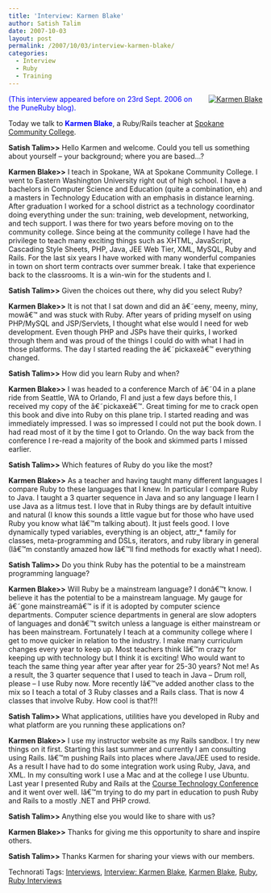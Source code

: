 ```yaml
---
title: 'Interview: Karmen Blake'
author: Satish Talim
date: 2007-10-03
layout: post
permalink: /2007/10/03/interview-karmen-blake/
categories:
  - Interview
  - Ruby
  - Training
---
```

<div style="float: right; margin-left: 10px; margin-bottom: 10px;">
  <a href="http://rubylearning.com/images/karmen.jpg" title="Karmen Blake"><img src="http://rubylearning.com/images/karmen.jpg" alt="Karmen Blake" /></a>
</div>

<div>
  <p>
    <span style="color:blue;">(This interview appeared before on 23rd Sept. 2006 on the PuneRuby blog).</span>
  </p>
  
  <p>
    Today we talk to <strong><span style="color:blue;">Karmen Blake</span></strong>, a Ruby/Rails teacher at <a href="http://webdev.scc.spokane.edu:3000/2007/10/2/cis-282">Spokane Community College</a>.
  </p>
  
  <p>
    <strong>Satish Talim>></strong> Hello Karmen and welcome. Could you tell us something about yourself &#8211; your background; where you are based&#8230;?
  </p>
  
  <p>
    <strong>Karmen Blake>></strong> I teach in Spokane, WA at Spokane Community College. I went to Eastern Washington University right out of high school. I have a bachelors in Computer Science and Education (quite a combination, eh) and a masters in Technology Education with an emphasis in distance learning. After graduation I worked for a school district as a technology coordinator doing everything under the sun: training, web development, networking, and tech support. I was there for two years before moving on to the community college. Since being at the community college I have had the privilege to teach many exciting things such as XHTML, JavaScript, Cascading Style Sheets, PHP, Java, JEE Web Tier, XML, MySQL, Ruby and Rails. For the last six years I have worked with many wonderful companies in town on short term contracts over summer break. I take that experience back to the classrooms. It is a win-win for the students and I.
  </p>
  
  <p>
    <strong>Satish Talim>></strong> Given the choices out there, why did you select Ruby?
  </p>
  
  <p>
    <strong>Karmen Blake>></strong> It is not that I sat down and did an â€˜eeny, meeny, miny, mowâ€™ and was stuck with Ruby. After years of priding myself on using PHP/MySQL and JSP/Servlets, I thought what else would I need for web development. Even though PHP and JSPs have their quirks, I worked through them and was proud of the things I could do with what I had in those platforms. The day I started reading the â€˜pickaxeâ€™ everything changed.
  </p>
  
  <p>
    <strong>Satish Talim>></strong> How did you learn Ruby and when?
  </p>
  
  <p>
    <strong>Karmen Blake>></strong> I was headed to a conference March of â€˜04 in a plane ride from Seattle, WA to Orlando, Fl and just a few days before this, I received my copy of the â€˜pickaxeâ€™. Great timing for me to crack open this book and dive into Ruby on this plane trip. I started reading and was immediately impressed. I was so impressed I could not put the book down. I had read most of it by the time I got to Orlando. On the way back from the conference I re-read a majority of the book and skimmed parts I missed earlier.
  </p>
  
  <p>
    <strong>Satish Talim>></strong> Which features of Ruby do you like the most?
  </p>
  
  <p>
    <strong>Karmen Blake>></strong> As a teacher and having taught many different languages I compare Ruby to these languages that I knew. In particular I compare Ruby to Java. I taught a 3 quarter sequence in Java and so any language I learn I use Java as a litmus test. I love that in Ruby things are by default intuitive and natural (I know this sounds a little vague but for those who have used Ruby you know what Iâ€™m talking about). It just feels good. I love dynamically typed variables, everything is an object, attr_* family for classes, meta-programming and DSLs, iterators, and ruby library in general (Iâ€™m constantly amazed how Iâ€™ll find methods for exactly what I need).
  </p>
  
  <p>
    <strong>Satish Talim>></strong> Do you think Ruby has the potential to be a mainstream programming language?
  </p>
  
  <p>
    <strong>Karmen Blake>></strong> Will Ruby be a mainstream language? I donâ€™t know. I believe it has the potential to be a mainstream language. My gauge for â€˜gone mainstreamâ€™ is if it is adopted by computer science departments. Computer science departments in general are slow adopters of languages and donâ€™t switch unless a language is either mainstream or has been mainstream. Fortunately I teach at a community college where I get to move quicker in relation to the industry. I make many curriculum changes every year to keep up. Most teachers think Iâ€™m crazy for keeping up with technology but I think it is exciting! Who would want to teach the same thing year after year after year for 25-30 years? Not me! As a result, the 3 quarter sequence that I used to teach in Java &#8211; Drum roll, please &#8211; I use Ruby now. More recently Iâ€™ve added another class to the mix so I teach a total of 3 Ruby classes and a Rails class. That is now 4 classes that involve Ruby. How cool is that?!!
  </p>
  
  <p>
    <strong>Satish Talim>></strong> What applications, utilities have you developed in Ruby and what platform are you running these applications on?
  </p>
  
  <p>
    <strong>Karmen Blake>></strong> I use my instructor website as my Rails sandbox. I try new things on it first. Starting this last summer and currently I am consulting using Rails. Iâ€™m pushing Rails into places where Java/JEE used to reside. As a result I have had to do some integration work using Ruby, Java, and XML. In my consulting work I use a Mac and at the college I use Ubuntu. Last year I presented Ruby and Rails at the <a href="http://www.course.com/events/conference2006/2006pres/agile-webdev-ruby.cfm">Course Technology Conference</a> and it went over well. Iâ€™m trying to do my part in education to push Ruby and Rails to a mostly .NET and PHP crowd.
  </p>
  
  <p>
    <strong>Satish Talim>></strong> Anything else you would like to share with us?
  </p>
  
  <p>
    <strong>Karmen Blake>></strong> Thanks for giving me this opportunity to share and inspire others.
  </p>
  
  <p>
    <strong>Satish Talim>></strong> Thanks Karmen for sharing your views with our members.
  </p>
</div>

Technorati Tags: <a href="http://technorati.com/tag/Interviews" rel="tag">Interviews</a>, <a href="http://technorati.com/tag/Interview%3A+Karmen+Blake" rel="tag"> Interview: Karmen Blake</a>, <a href="http://technorati.com/tag/Karmen+Blake" rel="tag"> Karmen Blake</a>, <a href="http://technorati.com/tag/Ruby" rel="tag">Ruby</a>, <a href="http://technorati.com/tag/Ruby+Interviews" rel="tag"> Ruby Interviews</a>
